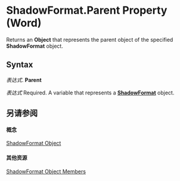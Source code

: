 
# ShadowFormat.Parent Property (Word)

Returns an  **Object** that represents the parent object of the specified **ShadowFormat** object.


## Syntax

 _表达式_. **Parent**

 _表达式_ Required. A variable that represents a **[ShadowFormat](2a179f0b-ec18-c3dd-dd73-51b18f42e0e2.md)** object.


## 另请参阅


#### 概念


[ShadowFormat Object](2a179f0b-ec18-c3dd-dd73-51b18f42e0e2.md)
#### 其他资源


[ShadowFormat Object Members](http://msdn.microsoft.com/library/312bb9cc-17cb-8a06-db8a-f6bc12c04c42%28Office.15%29.aspx)